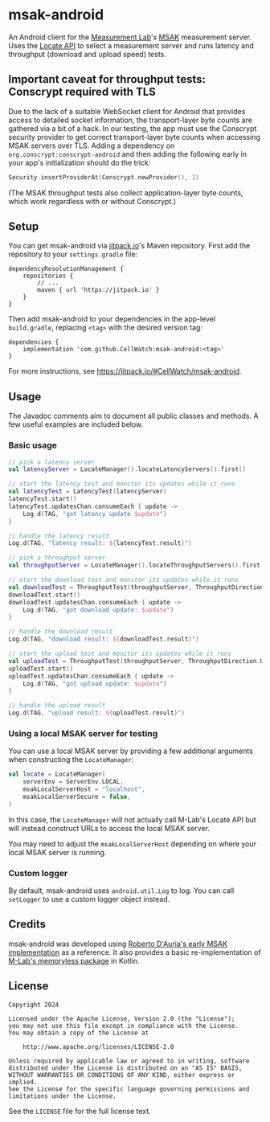 # msak-android

An Android client for the [Measurement Lab](https://www.measurementlab.net/)'s [MSAK](https://github.com/m-lab/msak) measurement server. Uses the [Locate API](https://github.com/m-lab/locate/blob/main/USAGE.md) to select a measurement server and runs latency and throughput (download and upload speed) tests.

## Important caveat for throughput tests: Conscrypt required with TLS

Due to the lack of a suitable WebSocket client for Android that provides access to detailed socket information, the transport-layer byte counts are gathered via a bit of a hack. In our testing, the app must use the Conscrypt security provider to get correct transport-layer byte counts when accessing MSAK servers over TLS. Adding a dependency on `org.conscrypt:conscrypt-android` and then adding the following early in your app's initialization should do the trick:

```kotlin
Security.insertProviderAt(Conscrypt.newProvider(), 1)
```

(The MSAK throughput tests also collect application-layer byte counts, which work regardless with or without Conscrypt.)

## Setup

You can get msak-android via [jitpack.io](https://jitpack.io)'s Maven repository. First add the repository to your `settings.gradle` file:

```
dependencyResolutionManagement {
    repositories {
        // ...
        maven { url 'https://jitpack.io' }
    }
}
```

Then add msak-android to your dependencies in the app-level `build.gradle`, replacing `<tag>` with the desired version tag:

```
dependencies {
    implementation 'com.github.CellWatch:msak-android:<tag>'
}
```

For more instructions, see <https://jitpack.io/#CellWatch/msak-android>.

## Usage

The Javadoc comments aim to document all public classes and methods. A few useful examples are included below.

### Basic usage

```kotlin
// pick a latency server
val latencyServer = LocateManager().locateLatencyServers().first()

// start the latency test and monitor its updates while it runs
val latencyTest = LatencyTest(latencyServer)
latencyTest.start()
latencyTest.updatesChan.consumeEach { update -> 
    Log.d(TAG, "got latency update $update")
}

// handle the latency result
Log.d(TAG, "latency result: ${latencyTest.result}")

// pick a throughput server
val throughputServer = LocateManager().locateThroughputServers().first()

// start the download test and monitor its updates while it runs
val downloadTest = ThroughputTest(throughputServer, ThroughputDirection.DOWNLOAD)
downloadTest.start()
downloadTest.updatesChan.consumeEach { update ->
    Log.d(TAG, "got download update: $update")
}

// handle the download result
Log.d(TAG, "download result: ${downloadTest.result}")

// start the upload test and monitor its updates while it runs
val uploadTest = ThroughputTest(throughputServer, ThroughputDirection.UPLOAD)
uploadTest.start()
uploadTest.updatesChan.consumeEach { update ->
    Log.d(TAG, "got upload update: $update")
}

// handle the upload result
Log.d(TAG, "upload result: ${uploadTest.result}")
```

### Using a local MSAK server for testing

You can use a local MSAK server by providing a few additional arguments when constructing the `LocateManager`:

```kotlin
val locate = LocateManager(
    serverEnv = ServerEnv.LOCAL,
    msakLocalServerHost = "localhost",
    msakLocalServerSecure = false,
)
```

In this case, the `LocateManager` will not actually call M-Lab's Locate API but will instead construct URLs to access the local MSAK server.

You may need to adjust the `msakLocalServerHost` depending on where your local MSAK server is running.

### Custom logger

By default, msak-android uses `android.util.Log` to log. You can call `setLogger` to use a custom logger object instead.

## Credits

msak-android was developed using [Roberto D'Auria's early MSAK implementation](https://github.com/robertodauria/msak/) as a reference. It also provides a basic re-implementation of [M-Lab's memoryless package](https://github.com/m-lab/go/tree/main/memoryless) in Kotlin.

## License

```
Copyright 2024

Licensed under the Apache License, Version 2.0 (the "License");
you may not use this file except in compliance with the License.
You may obtain a copy of the License at

    http://www.apache.org/licenses/LICENSE-2.0

Unless required by applicable law or agreed to in writing, software
distributed under the License is distributed on an "AS IS" BASIS,
WITHOUT WARRANTIES OR CONDITIONS OF ANY KIND, either express or implied.
See the License for the specific language governing permissions and
limitations under the License.
```

See the `LICENSE` file for the full license text.
